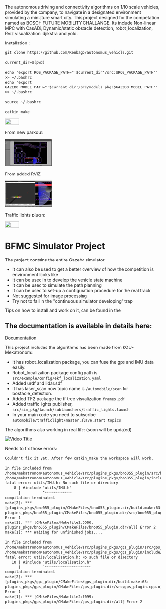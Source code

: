 The autonomous driving  and connectivity algorithms on 1/10 scale vehicles, provided by the company, to navigate in a designated environment simulating a miniature smart city. This project designed for the competation named as BOSCH FUTURE MOBILITY CHALLANGE. Its include Non-linear MPC with CasADi, Dynamic/static obstacle detection, robot_localization, Rviz visualization, djikstra and yolo.  

Installation :


```
git clone https://github.com/Renbago/autonomus_vehicle.git

current_dir=$(pwd)

echo 'export ROS_PACKAGE_PATH="'$current_dir'/src:$ROS_PACKAGE_PATH"' >> ~/.bashrc
echo 'export GAZEBO_MODEL_PATH="'$current_dir'/src/models_pkg:$GAZEBO_MODEL_PATH"' >> ~/.bashrc

source ~/.bashrc

catkin_make
```


<img src="https://github.com/ECC-BFMC/Simulator/blob/main/Picture1.png" width=30% height=30%>

From new parkour:

<img src="https://github.com/KOU-Mekatronom/Simulator/blob/main/parkour.png" width=30% height=30%>

From added RVIZ:

<img src="https://github.com/KOU-Mekatronom/Simulator/blob/main/rviz.png" width=30% height=30%>

Traffic lights plugin:

<img src="https://github.com/KOU-Mekatronom/Simulator/blob/main/traffic_lights_pkg.gif" width=30% height =30%>

# BFMC Simulator Project

The project contains the entire Gazebo simulator. 
- It can also be used to get a better overview of how the competition is environment looks like
- It can be used in to develop the vehicle state machine
- It can be used to simulate the path planning
- It can be used to set-up a configuration procedure for the real track
- Not suggested for image processing
- Try not to fall in the "continuous simulator developing" trap

Tips on how to install and work on it, can be found in the 

## The documentation is available in details here:
[Documentation](https://bosch-future-mobility-challenge-documentation.readthedocs-hosted.com/data/simulator.html)

This project includes the algorithms has been made from KOU-Mekatronom::
- It has robot_localization package, you can fuse the gps and IMU data easily.
- Robot_localization package config path is ```src/example/config/ekf_localization.yaml```
- Added urdf and lidar.sdf 
- It has laser_scan now topic name is ```/automobile/scan``` for bostacle_detection.
- Added TF2 package the tf tree visualization ```frames.pdf``` 
- Added traffic lights publisher, ```src/sim_pkg/launch/sublaunchers/traffic_lights.launch```
- In your main code you need to subscribe ``` automobile/trafficlight/master,slave,start topics```


The algorithms also working in real life: (soon will be updated)

 [![Video Title](https://youtube.com/playlist?list=PLDE_vDxu0Gkk-s3ndTqIScKTHSvL8dt0m&si=bbp9Qc9xVI-1Tctj)](https://youtube.com/playlist?list=PLDE_vDxu0Gkk-s3ndTqIScKTHSvL8dt0m&si=bbp9Qc9xVI-1Tctj)


Needs to fix those errors:
```
Couldn't fix it yet. After few catkin_make the workspace will work.

In file included from /home/mekatronom/autonomus_vehicle/src/plugins_pkgs/bno055_plugin/src/bno055_plugin.cpp:1:
/home/mekatronom/autonomus_vehicle/src/plugins_pkgs/bno055_plugin/include/bno055_plugin.hpp:8:10: fatal error: utils/IMU.h: No such file or directory
    8 | #include "utils/IMU.h"
      |          ^~~~~~~~~~~~~
compilation terminated.
make[2]: *** [plugins_pkgs/bno055_plugin/CMakeFiles/bno055_plugin.dir/build.make:63: plugins_pkgs/bno055_plugin/CMakeFiles/bno055_plugin.dir/src/bno055_plugin.cpp.o] Error 1
make[1]: *** [CMakeFiles/Makefile2:6686: plugins_pkgs/bno055_plugin/CMakeFiles/bno055_plugin.dir/all] Error 2
make[1]: *** Waiting for unfinished jobs....

In file included from /home/mekatronom/autonomus_vehicle/src/plugins_pkgs/gps_plugin/src/gps_plugin.cpp:1:
/home/mekatronom/autonomus_vehicle/src/plugins_pkgs/gps_plugin/include/gps_plugin.hpp:10:10: fatal error: utils/localisation.h: No such file or directory
   10 | #include "utils/localisation.h"
      |          ^~~~~~~~~~~~~~~~~~~~~~
compilation terminated.
make[2]: *** [plugins_pkgs/gps_plugin/CMakeFiles/gps_plugin.dir/build.make:63: plugins_pkgs/gps_plugin/CMakeFiles/gps_plugin.dir/src/gps_plugin.cpp.o] Error 1
make[1]: *** [CMakeFiles/Makefile2:7099: plugins_pkgs/gps_plugin/CMakeFiles/gps_plugin.dir/all] Error 2


```